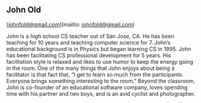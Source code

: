 ## John Old

[johnfold@gmail.com](mailto: johnfold@gmail.com)

John is a high school CS teacher out of San Jose, CA. He has been teaching for 10 years and teaching computer science for 7. John’s educational background is in Physics but began learning CS in 1995. John has been facilitating CS professional development for 5 years. His facilitation style is relaxed and likes to use humor to keep the energy going in the room. One of the many things that John enjoys about being a facilitator is that fact that, “I get to learn so much from the participants. Everyone brings something interesting to the room.” Beyond the classroom, John is co-founder of an educational software company, loves spending time with his partner and two boys, and is an avid cyclist and photographer.
